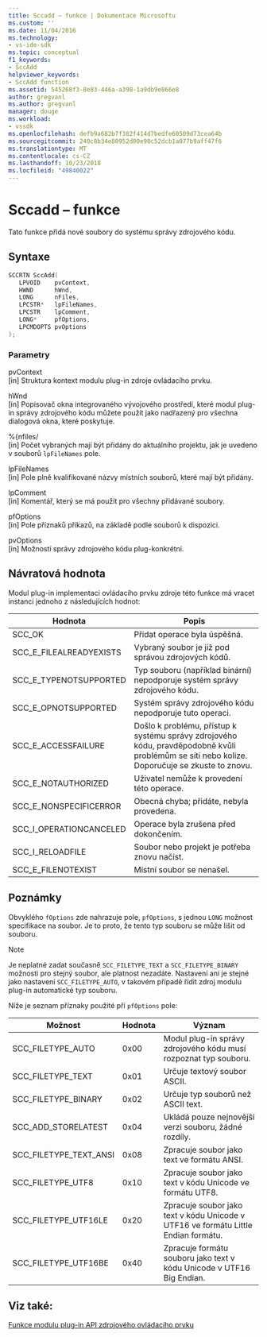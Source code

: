 ```yaml
---
title: Sccadd – funkce | Dokumentace Microsoftu
ms.custom: ''
ms.date: 11/04/2016
ms.technology:
- vs-ide-sdk
ms.topic: conceptual
f1_keywords:
- SccAdd
helpviewer_keywords:
- SccAdd function
ms.assetid: 545268f3-8e83-446a-a398-1a9db9e866e8
author: gregvanl
ms.author: gregvanl
manager: douge
ms.workload:
- vssdk
ms.openlocfilehash: defb9a682b7f382f414d7bedfe60509d73cea64b
ms.sourcegitcommit: 240c8b34e80952d00e90c52dcb1a077b9aff47f6
ms.translationtype: MT
ms.contentlocale: cs-CZ
ms.lasthandoff: 10/23/2018
ms.locfileid: "49840022"
---
```

# <a name="sccadd-function"></a>Sccadd – funkce
Tato funkce přidá nové soubory do systému správy zdrojového kódu.  
  
## <a name="syntax"></a>Syntaxe  
  
```cpp  
SCCRTN SccAdd(  
   LPVOID    pvContext,  
   HWND      hWnd,  
   LONG      nFiles,  
   LPCSTR*   lpFileNames,  
   LPCSTR    lpComment,  
   LONG*     pfOptions,  
   LPCMDOPTS pvOptions  
);  
```  
  
### <a name="parameters"></a>Parametry  
 pvContext  
 [in] Struktura kontext modulu plug-in zdroje ovládacího prvku.  
  
 hWnd  
 [in] Popisovač okna integrovaného vývojového prostředí, které modul plug-in správy zdrojového kódu můžete použít jako nadřazený pro všechna dialogová okna, které poskytuje.  
  
 %{nfiles/  
 [in] Počet vybraných mají být přidány do aktuálního projektu, jak je uvedeno v souborů `lpFileNames` pole.  
  
 lpFileNames  
 [in] Pole plně kvalifikované názvy místních souborů, které mají být přidány.  
  
 lpComment  
 [in] Komentář, který se má použít pro všechny přidávané soubory.  
  
 pfOptions  
 [in] Pole příznaků příkazů, na základě podle souborů k dispozici.  
  
 pvOptions  
 [in] Možností správy zdrojového kódu plug-konkrétní.  
  
## <a name="return-value"></a>Návratová hodnota  
 Modul plug-in implementaci ovládacího prvku zdroje této funkce má vracet instanci jednoho z následujících hodnot:  
  
|Hodnota|Popis|  
|-----------|-----------------|  
|SCC_OK|Přidat operace byla úspěšná.|  
|SCC_E_FILEALREADYEXISTS|Vybraný soubor je již pod správou zdrojových kódů.|  
|SCC_E_TYPENOTSUPPORTED|Typ souboru (například binární) nepodporuje systém správy zdrojového kódu.|  
|SCC_E_OPNOTSUPPORTED|Systém správy zdrojového kódu nepodporuje tuto operaci.|  
|SCC_E_ACCESSFAILURE|Došlo k problému, přístup k systému správy zdrojového kódu, pravděpodobně kvůli problémům se síti nebo kolize. Doporučuje se zkuste to znovu.|  
|SCC_E_NOTAUTHORIZED|Uživatel nemůže k provedení této operace.|  
|SCC_E_NONSPECIFICERROR|Obecná chyba; přidáte, nebyla provedena.|  
|SCC_I_OPERATIONCANCELED|Operace byla zrušena před dokončením.|  
|SCC_I_RELOADFILE|Soubor nebo projekt je potřeba znovu načíst.|  
|SCC_E_FILENOTEXIST|Místní soubor se nenašel.|  
  
## <a name="remarks"></a>Poznámky  
 Obvyklého `fOptions` zde nahrazuje pole, `pfOptions`, s jednou `LONG` možnost specifikace na soubor. Je to proto, že tento typ souboru se může lišit od souboru.  
  
> [!NOTE]
>  Je neplatné zadat současně `SCC_FILETYPE_TEXT` a `SCC_FILETYPE_BINARY` možnosti pro stejný soubor, ale platnost nezadáte. Nastavení ani je stejné jako nastavení `SCC_FILETYPE_AUTO`, v takovém případě řídit zdroj modulu plug-in automatické typ souboru.  
  
 Níže je seznam příznaky použité při `pfOptions` pole:  
  
|Možnost|Hodnota|Význam|  
|------------|-----------|-------------|  
|SCC_FILETYPE_AUTO|0x00|Modul plug-in správy zdrojového kódu musí rozpoznat typ souboru.|  
|SCC_FILETYPE_TEXT|0x01|Určuje textový soubor ASCII.|  
|SCC_FILETYPE_BINARY|0x02|Určuje typ souborů než ASCII text.|  
|SCC_ADD_STORELATEST|0x04|Ukládá pouze nejnovější verzi souboru, žádné rozdíly.|  
|SCC_FILETYPE_TEXT_ANSI|0x08|Zpracuje soubor jako text ve formátu ANSI.|  
|SCC_FILETYPE_UTF8|0x10|Zpracuje soubor jako text v kódu Unicode ve formátu UTF8.|  
|SCC_FILETYPE_UTF16LE|0x20|Zpracuje soubor jako text v kódu Unicode v UTF16 ve formátu Little Endian formátu.|  
|SCC_FILETYPE_UTF16BE|0x40|Zpracuje formátu souboru jako text v kódu Unicode v UTF16 Big Endian.|  
  
## <a name="see-also"></a>Viz také:  
 [Funkce modulu plug-in API zdrojového ovládacího prvku](../extensibility/source-control-plug-in-api-functions.md)
